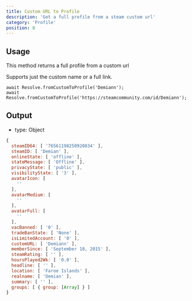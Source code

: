 ```yaml
---
title: Custom URL to Profile
description: 'Get a full profile from a steam custom url'
category: 'Profile'
position: 8
---
```


## Usage

This method returns a full profile from a custom url

Supports just the custom name or a full link.

```javascript[index.js]
await Resolve.fromCustomToProfile('Demiann');
await Resolve.fromCustomToProfile('https://steamcommunity.com/id/Demiann');
```

## Output

-   type: Object

```javascript
{
  steamID64: [ '76561198250920834' ],
  steamID: [ 'Demian' ],
  onlineState: [ 'offline' ],
  stateMessage: [ 'Offline' ],
  privacyState: [ 'public' ],
  visibilityState: [ '3' ],
  avatarIcon: [
    ''
  ],
  avatarMedium: [
    ''
  ],
  avatarFull: [
    ''
  ],
  vacBanned: [ '0' ],
  tradeBanState: [ 'None' ],
  isLimitedAccount: [ '0' ],
  customURL: [ 'Demiann' ],
  memberSince: [ 'September 18, 2015' ],
  steamRating: [ '' ],
  hoursPlayed2Wk: [ '0.0' ],
  headline: [ '' ],
  location: [ 'Faroe Islands' ],
  realname: [ 'Demian' ],
  summary: [ '' ],
  groups: [ { group: [Array] } ]
}

```
